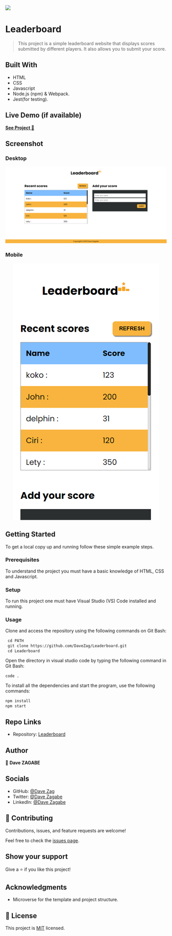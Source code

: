 ![](https://img.shields.io/badge/Microverse-blueviolet)

# Leaderboard

> This project is a simple leaderboard website that displays scores submitted by different players. It also allows you to submit your score.

## Built With

- HTML
- CSS
- Javascript
- Node.js (npm) & Webpack.
- Jest(for testing).

## Live Demo (if available)

[**See Project 🚀**](https://davezag.github.io/Leaderboard/)

## Screenshot

### Desktop

![Preview](./preview/preview-desk.png)

### Mobile

<p align = "center">
<img  src="./preview/preview-mob.png" alt="Mobile preview"/>
</p>

## Getting Started

To get a local copy up and running follow these simple example steps.

### Prerequisites

To understand the project you must have a basic knowledge of HTML, CSS and Javascript.

### Setup

To run this project one must have Visual Studio (VS) Code installed and running.

### Usage

Clone and access the repository using the following commands on Git Bash:

```
 cd PATH
 git clone https://github.com/DaveZag/Leaderboard.git
 cd Leaderboard
```

Open the directory in visual studio code by typing the following command in Git Bash:

```
code .
```

To install all the dependencies and start the program, use the following commands:

```
npm install
npm start
```

## Repo Links

- Repository: [Leaderboard](https://github.com/DaveZag/Leaderboard)

## Author

👤 **Dave ZAGABE**

## Socials

- GitHub: [@Dave Zag](https://github.com/DaveZag)
- Twitter: [@Dave Zagabe](https://twitter.com/davezagabe2)
- LinkedIn: [@Dave Zagabe](https://www.linkedin.com/in/dave-zagabe)

## 🤝 Contributing

Contributions, issues, and feature requests are welcome!

Feel free to check the [issues page](../../issues/).

## Show your support

Give a ⭐️ if you like this project!

## Acknowledgments

- Microverse for the template and project structure.

## 📝 License

This project is [MIT](./LICENSE) licensed.
